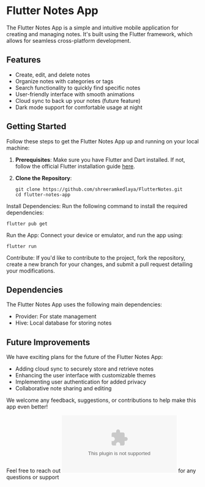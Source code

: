 # Flutter Notes App

The Flutter Notes App is a simple and intuitive mobile application for creating and managing notes. It's built using the Flutter framework, which allows for seamless cross-platform development.

## Features

- Create, edit, and delete notes
- Organize notes with categories or tags
- Search functionality to quickly find specific notes
- User-friendly interface with smooth animations
- Cloud sync to back up your notes (future feature)
- Dark mode support for comfortable usage at night

<!--
## Screenshots

![Screenshot 1](screenshots/screenshot1.png)
![Screenshot 2](screenshots/screenshot2.png)
![Screenshot 3](screenshots/screenshot3.png) -->

## Getting Started

Follow these steps to get the Flutter Notes App up and running on your local machine:

1. **Prerequisites**: Make sure you have Flutter and Dart installed. If not, follow the official Flutter installation guide [here](https://flutter.dev/docs/get-started/install).

2. **Clone the Repository**: 
   ```
   git clone https://github.com/shreeramkedlaya/FlutterNotes.git
   cd flutter-notes-app
    ```

Install Dependencies: Run the following command to install the required dependencies:

```
flutter pub get
```
Run the App: Connect your device or emulator, and run the app using:

```
flutter run
```
Contribute: If you'd like to contribute to the project, fork the repository, create a new branch for your changes, and submit a pull request detailing your modifications.

## Dependencies
The Flutter Notes App uses the following main dependencies:

 - Provider: For state management
 - Hive: Local database for storing notes
## Future Improvements
We have exciting plans for the future of the Flutter Notes App:

 - Adding cloud sync to securely store and retrieve notes
 - Enhancing the user interface with customizable themes
 - Implementing user authentication for added privacy
 - Collaborative note sharing and editing

We welcome any feedback, suggestions, or contributions to help make this app even better!

Feel free to reach out ![here](kedlayashreeram@gmail.com) for any questions or support
